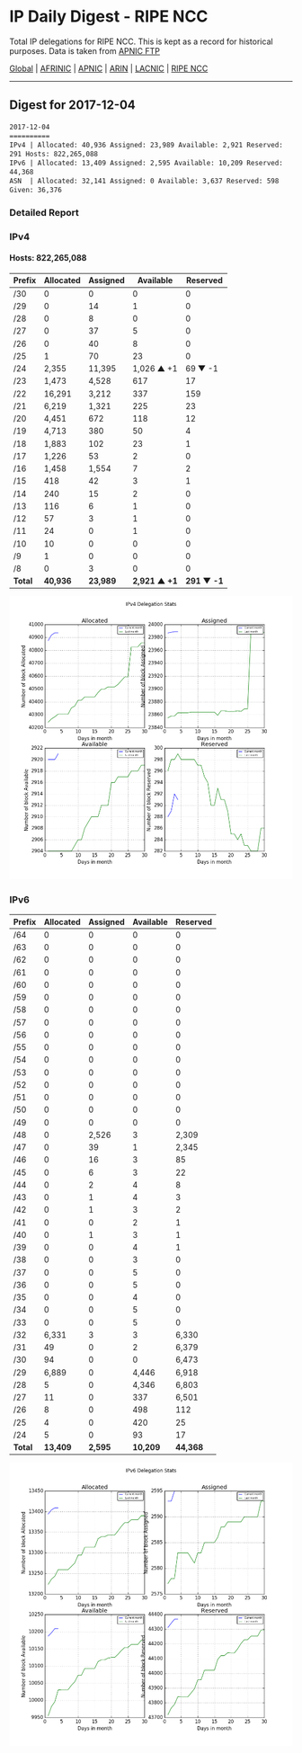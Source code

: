 # IP Daily Digest - RIPE NCC

Total IP delegations for RIPE NCC. This is kept as a record for historical purposes. Data is taken from [APNIC FTP](https://ftp.apnic.net/)

[Global](https://github.com/csmets/IP-Daily-Digest) | [AFRINIC](https://github.com/csmets/IP-Daily-Digest/tree/master/archives/AFRINIC) | [APNIC](https://github.com/csmets/IP-Daily-Digest/tree/master/archives/APNIC) | [ARIN](https://github.com/csmets/IP-Daily-Digest/tree/master/archives/ARIN) | [LACNIC](https://github.com/csmets/IP-Daily-Digest/tree/master/archives/LACNIC) | [RIPE NCC](https://github.com/csmets/IP-Daily-Digest/tree/master/archives/RIPE_NCC)

---

## Digest for 2017-12-04
```
2017-12-04
==========
IPv4 | Allocated: 40,936 Assigned: 23,989 Available: 2,921 Reserved: 291 Hosts: 822,265,088
IPv6 | Allocated: 13,409 Assigned: 2,595 Available: 10,209 Reserved: 44,368
ASN  | Allocated: 32,141 Assigned: 0 Available: 3,637 Reserved: 598 Given: 36,376
```

### Detailed Report

### IPv4

#### Hosts: **822,265,088**

| Prefix | Allocated | Assigned | Available | Reserved |
| ----- | ----- | ----- | ----- | ----- |
| /30 | 0 | 0 | 0 | 0 |
| /29 | 0 | 14 | 1 | 0 |
| /28 | 0 | 8 | 0 | 0 |
| /27 | 0 | 37 | 5 | 0 |
| /26 | 0 | 40 | 8 | 0 |
| /25 | 1 | 70 | 23 | 0 |
| /24 | 2,355 | 11,395 | 1,026 ▲ +1 | 69 ▼ -1 |
| /23 | 1,473 | 4,528 | 617 | 17 |
| /22 | 16,291 | 3,212 | 337 | 159 |
| /21 | 6,219 | 1,321 | 225 | 23 |
| /20 | 4,451 | 672 | 118 | 12 |
| /19 | 4,713 | 380 | 50 | 4 |
| /18 | 1,883 | 102 | 23 | 1 |
| /17 | 1,226 | 53 | 2 | 0 |
| /16 | 1,458 | 1,554 | 7 | 2 |
| /15 | 418 | 42 | 3 | 1 |
| /14 | 240 | 15 | 2 | 0 |
| /13 | 116 | 6 | 1 | 0 |
| /12 | 57 | 3 | 1 | 0 |
| /11 | 24 | 0 | 1 | 0 |
| /10 | 10 | 0 | 0 | 0 |
| /9 | 1 | 0 | 0 | 0 |
| /8 | 0 | 3 | 0 | 0 |
| **Total** | **40,936** | **23,989** | **2,921 ▲ +1** | **291 ▼ -1** |

![ipv4-stats](ipv4-figure.png)

### IPv6

| Prefix | Allocated | Assigned | Available | Reserved |
| ----- | ----- | ----- | ----- | ----- |
| /64 | 0 | 0 | 0 | 0 |
| /63 | 0 | 0 | 0 | 0 |
| /62 | 0 | 0 | 0 | 0 |
| /61 | 0 | 0 | 0 | 0 |
| /60 | 0 | 0 | 0 | 0 |
| /59 | 0 | 0 | 0 | 0 |
| /58 | 0 | 0 | 0 | 0 |
| /57 | 0 | 0 | 0 | 0 |
| /56 | 0 | 0 | 0 | 0 |
| /55 | 0 | 0 | 0 | 0 |
| /54 | 0 | 0 | 0 | 0 |
| /53 | 0 | 0 | 0 | 0 |
| /52 | 0 | 0 | 0 | 0 |
| /51 | 0 | 0 | 0 | 0 |
| /50 | 0 | 0 | 0 | 0 |
| /49 | 0 | 0 | 0 | 0 |
| /48 | 0 | 2,526 | 3 | 2,309 |
| /47 | 0 | 39 | 1 | 2,345 |
| /46 | 0 | 16 | 3 | 85 |
| /45 | 0 | 6 | 3 | 22 |
| /44 | 0 | 2 | 4 | 8 |
| /43 | 0 | 1 | 4 | 3 |
| /42 | 0 | 1 | 3 | 2 |
| /41 | 0 | 0 | 2 | 1 |
| /40 | 0 | 1 | 3 | 1 |
| /39 | 0 | 0 | 4 | 1 |
| /38 | 0 | 0 | 3 | 0 |
| /37 | 0 | 0 | 5 | 0 |
| /36 | 0 | 0 | 5 | 0 |
| /35 | 0 | 0 | 4 | 0 |
| /34 | 0 | 0 | 5 | 0 |
| /33 | 0 | 0 | 5 | 0 |
| /32 | 6,331 | 3 | 3 | 6,330 |
| /31 | 49 | 0 | 2 | 6,379 |
| /30 | 94 | 0 | 0 | 6,473 |
| /29 | 6,889 | 0 | 4,446 | 6,918 |
| /28 | 5 | 0 | 4,346 | 6,803 |
| /27 | 11 | 0 | 337 | 6,501 |
| /26 | 8 | 0 | 498 | 112 |
| /25 | 4 | 0 | 420 | 25 |
| /24 | 5 | 0 | 93 | 17 |
| **Total** | **13,409** | **2,595** | **10,209** | **44,368** |

![ipv6-stats](ipv6-figure.png)